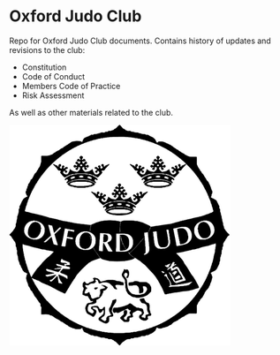 # Oxford Judo Club

Repo for Oxford Judo Club documents. Contains history of updates and revisions to the club:

- Constitution
- Code of Conduct
- Members Code of Practice
- Risk Assessment

As well as other materials related to the club.

![Oxford Judo logo](img/oxford_judo_logo_400x400.png)

